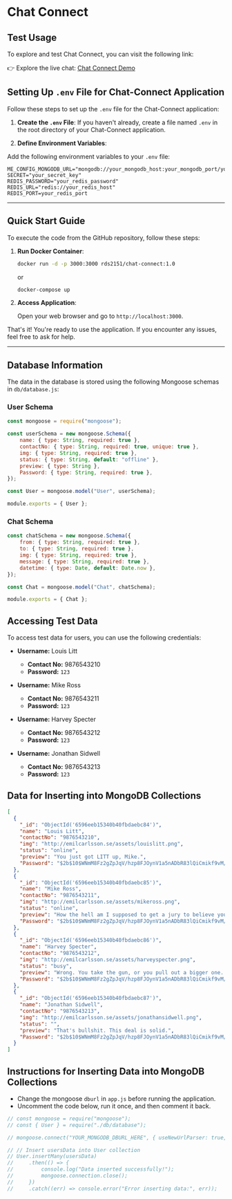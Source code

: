 # Chat Connect

## Test Usage
To explore and test Chat Connect, you can visit the following link:

👉 Explore the live chat: [Chat Connect Demo](https://chat-connect-ps95.onrender.com/)

## Setting Up `.env` File for Chat-Connect Application

Follow these steps to set up the `.env` file for the Chat-Connect application:

1. **Create the `.env` File**: If you haven't already, create a file named `.env` in the root directory of your Chat-Connect application.

2. **Define Environment Variables**:

Add the following environment variables to your `.env` file:

```plaintext
ME_CONFIG_MONGODB_URL="mongodb://your_mongodb_host:your_mongodb_port/your_database_name"
SECRET="your_secret_key"
REDIS_PASSWORD="your_redis_password"
REDIS_URL="redis://your_redis_host"
REDIS_PORT=your_redis_port
```

---

## Quick Start Guide

To execute the code from the GitHub repository, follow these steps:

1. **Run Docker Container**:

   ```bash
   docker run -d -p 3000:3000 rds2151/chat-connect:1.0
   ```

   or

   ```bash
   docker-compose up
   ```

2. **Access Application**:

   Open your web browser and go to `http://localhost:3000`.

That's it! You're ready to use the application. If you encounter any issues, feel free to ask for help.

---

## Database Information

The data in the database is stored using the following Mongoose schemas in `db/database.js`:

### User Schema

```javascript
const mongoose = require("mongoose");

const userSchema = new mongoose.Schema({
    name: { type: String, required: true },
    contactNo: { type: String, required: true, unique: true },
    img: { type: String, required: true },
    status: { type: String, default: "offline" },
    preview: { type: String },
    Password: { type: String, required: true },
});

const User = mongoose.model("User", userSchema);

module.exports = { User };
```

### Chat Schema

```javascript
const chatSchema = new mongoose.Schema({
    from: { type: String, required: true },
    to: { type: String, required: true },
    img: { type: String, required: true },
    message: { type: String, required: true },
    datetime: { type: Date, default: Date.now },
});

const Chat = mongoose.model("Chat", chatSchema);

module.exports = { Chat };
```

## Accessing Test Data

To access test data for users, you can use the following credentials:

- **Username:** Louis Litt
  - **Contact No:** 9876543210
  - **Password:** `123`

- **Username:** Mike Ross
  - **Contact No:** 9876543211
  - **Password:** `123`

- **Username:** Harvey Specter
  - **Contact No:** 9876543212
  - **Password:** `123`

- **Username:** Jonathan Sidwell
  - **Contact No:** 9876543213
  - **Password:** `123`

## Data for Inserting into MongoDB Collections

```json
[
  {
    "_id": "ObjectId('6596eeb15340b40fbdaebc84')",
    "name": "Louis Litt",
    "contactNo": "9876543210",
    "img": "http://emilcarlsson.se/assets/louislitt.png",
    "status": "online",
    "preview": "You just got LITT up, Mike.",
    "Password": "$2b$10$WNmM8Fz2gZpJqV/hzp8FJOynV1a5nADbR83lQiCmikf9vM/NiLjSG"
  },
  {
    "_id": "ObjectId('6596eeb15340b40fbdaebc85')",
    "name": "Mike Ross",
    "contactNo": "9876543211",
    "img": "http://emilcarlsson.se/assets/mikeross.png",
    "status": "online",
    "preview": "How the hell am I supposed to get a jury to believe you when I am not even sure that I do?!",
    "Password": "$2b$10$WNmM8Fz2gZpJqV/hzp8FJOynV1a5nADbR83lQiCmikf9vM/NiLjSG"
  },
  {
    "_id": "ObjectId('6596eeb15340b40fbdaebc86')",
    "name": "Harvey Specter",
    "contactNo": "9876543212",
    "img": "http://emilcarlsson.se/assets/harveyspecter.png",
    "status": "busy",
    "preview": "Wrong. You take the gun, or you pull out a bigger one. Or, you call their bluff. Or, you do any one of a hundred and forty-six other things.",
    "Password": "$2b$10$WNmM8Fz2gZpJqV/hzp8FJOynV1a5nADbR83lQiCmikf9vM/NiLjSG"
  },
  {
    "_id": "ObjectId('6596eeb15340b40fbdaebc87')",
    "name": "Jonathan Sidwell",
    "contactNo": "9876543213",
    "img": "http://emilcarlsson.se/assets/jonathansidwell.png",
    "status": "",
    "preview": "That's bullshit. This deal is solid.",
    "Password": "$2b$10$WNmM8Fz2gZpJqV/hzp8FJOynV1a5nADbR83lQiCmikf9vM/NiLjSG"
  }
]
```

## Instructions for Inserting Data into MongoDB Collections

- Change the mongoose `dburl` in `app.js` before running the application.
- Uncomment the code below, run it once, and then comment it back.

```javascript
// const mongoose = require("mongoose");
// const { User } = require("./db/database");

// mongoose.connect("YOUR_MONGODB_DBURL_HERE", { useNewUrlParser: true, useUnifiedTopology: true });

// // Insert usersData into User collection
// User.insertMany(usersData)
//     .then(() => {
//         console.log("Data inserted successfully!");
//         mongoose.connection.close();
//     })
//     .catch((err) => console.error("Error inserting data:", err));
```
